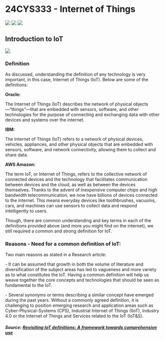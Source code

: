 # 24CYS333 - Internet of Things
![](https://img.shields.io/badge/Batch-22CYS-lightgreen) ![](https://img.shields.io/badge/UG-blue) ![](https://img.shields.io/badge/Subject-IoT-blue)
<br/>

## Introduction to IoT
![](https://img.shields.io/badge/Date-9_and_12_December-blue)

### Definition
As discussed, understanding the definition of any technology is very important, in this case, Internet of Things (IoT). Below are some of the definitions: <br/>
  <div class="description">
        <p class="source"><b>Oracle:</b></p>
        <p>The Internet of Things (IoT) describes the network of physical objects—“things”—that are embedded with sensors, software, and other technologies for the purpose of connecting and exchanging data with other devices and systems over the internet.</p>
    </div>
    <div class="description">
        <p class="source"><b>IBM:</b></p>
        <p>The Internet of Things (IoT) refers to a network of physical devices, vehicles, appliances, and other physical objects that are embedded with sensors, software, and network connectivity, allowing them to collect and share data.</p>
    </div>
    <div class="description">
        <p class="source"><b>AWS Amazon:</b></p>
        <p>The term IoT, or Internet of Things, refers to the collective network of connected devices and the technology that facilitates communication between devices and the cloud, as well as between the devices themselves. Thanks to the advent of inexpensive computer chips and high bandwidth telecommunication, we now have billions of devices connected to the internet. This means everyday devices like toothbrushes, vacuums, cars, and machines can use sensors to collect data and respond intelligently to users.</p>
    </div>
 
Though, there are common understanding and key terms in each of the definitions provided above (and more you might find on the internet), we still required a common and strong definition for IoT. 

### Reasons -  Need for a common definition of IoT:
Two main reasons as stated in a Research article: <br/>
<p>- It can be assumed that growth in both the volume of literature and diversification of the subject areas has led to vagueness and more variety as to what constitutes the IoT. Having a common definition will help us weave together the core concepts and technologies that should be seen as fundamental to the IoT.</p>
<p>- Several synonyms or terms describing a similar concept have emerged during the past years. Without a commonly agreed definition, it is challenging to position emerging research and application areas such as Cyber-Physical-Systems (CPS), Industrial Internet of Things (IIoT), Industry 4.0 or the Internet of Things and Services related to the IoT (IoT&S).</p>
	
##### Source: [Revisiting IoT definitions: A framework towards comprehensive use](https://www.sciencedirect.com/science/article/pii/S004016252200155X)
	
